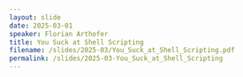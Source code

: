 ```yaml
---
layout: slide
date: 2025-03-01
speaker: Florian Arthofer
title: You Suck at Shell Scripting
filename: /slides/2025-03/You_Suck_at_Shell_Scripting.pdf
permalink: /slides/2025-03-You_Suck_at_Shell_Scripting
---
```

